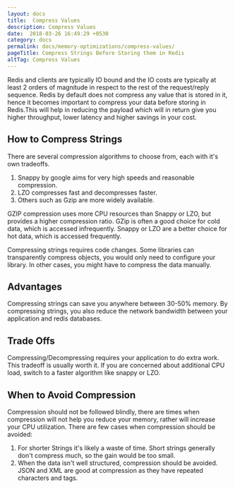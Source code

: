 ```yaml
---
layout: docs
title:  Compress Values
description: Compress Values
date:  2018-03-26 16:49:29 +0530
category: docs
permalink: docs/memory-optimizations/compress-values/
pageTitle: Compress Strings Before Storing them in Redis
altTag: Compress Values
---
```


Redis and clients are typically IO bound and the IO costs are typically at least 2 orders of magnitude in respect to the rest of the request/reply sequence. Redis by default does not compress any value that is stored in it, hence it becomes important to compress your data before storing in Redis.This will help in reducing the payload which will in return give you higher throughput, lower latency and higher savings in your cost.

## How to Compress Strings
 There are several compression algorithms to choose from, each with it's own tradeoffs.
 
 1. Snappy by google aims for very high speeds and reasonable compression.
 1. LZO compresses fast and decompresses faster.
 1. Others such as Gzip are more widely available.

 GZIP compression uses more CPU resources than Snappy or LZO, but provides a higher compression ratio. GZip is often a good choice for cold data, which is accessed infrequently. Snappy or LZO are a better choice for hot data, which is accessed frequently.

 Compressing strings requires code changes. Some libraries can transparently compress objects, you would only need to configure your library. In other cases, you might have to compress the data manually.

## Advantages
Compressing strings can save you anywhere between 30-50% memory. By compressing strings, you also reduce the network bandwidth between your application and redis databases.

## Trade Offs
Compressing/Decompressing requires your application to do extra work. This tradeoff is usually worth it. If you are concerned about additional CPU load, switch to a faster algorithm like snappy or LZO.

## When to Avoid Compression
Compression should not be followed blindly, there are times when compression will not help you reduce your memory, rather will increase your CPU utilization. There are few cases when compression should be avoided:

1. For shorter Strings it's likely a waste of time. Short strings generally don't compress much, so the gain would be too small.
1. When the data isn't well structured, compression should be avoided. JSON and XML are good at compression as they have repeated characters and tags.
